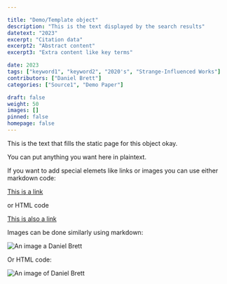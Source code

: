 ```yaml
---

title: "Demo/Template object"
description: "This is the text displayed by the search results"
datetext: "2023"
excerpt: "Citation data"
excerpt2: "Abstract content"
excerpt3: "Extra content like key terms"

date: 2023
tags: ["keyword1", "keyword2", "2020's", "Strange-Influenced Works"]
contributors: ["Daniel Brett"]
categories: ["Source1", "Demo Paper"]

draft: false
weight: 50
images: []
pinned: false
homepage: false
---
```


This is the text that fills the static page for this object okay.  

You can put anything you want here in plaintext.

If you want to add special elemets like links or images you can use either markdown code:

[This is a link](http://www.google.ca)

or HTML code

<a href="http://www.google.ca">This is also a link</a> 

Images can be done similarly using markdown:

![An image a Daniel Brett](https://raw.githubusercontent.com/DanielBrett/Intro-To-Git-Hub-March-1/main/Daniel_Headshot_Library_Reduced.jpg)

Or HTML code:

<img src="https://raw.githubusercontent.com/DanielBrett/Intro-To-Git-Hub-March-1/main/Daniel_Headshot_Library_Reduced.jpg" alt="An image of Daniel Brett">
